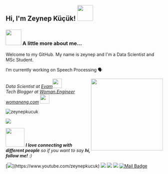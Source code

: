<h2> Hi, I'm Zeynep Küçük! <img src="https://media.giphy.com/media/ES4Vcv8zWfIt2/giphy.gif" width="50"></h2>

### <img src="https://media.giphy.com/media/VgCDAzcKvsR6OM0uWg/giphy.gif" width="50"> A little more about me...  

Welcome to my GitHub. My name is zeynep and I'm a Data Scientist and MSc Student. 

I’m currently working on Speech Processing 🗣

<img align='right' src="https://media.giphy.com/media/ieyl9zmCjO4b4t6qoY/giphy.gif" width="230">
<p><em>Data Scientist at <a href="http://www.evam.com">Evam</a><img src="https://media.giphy.com/media/WUlplcMpOCEmTGBtBW/giphy.gif" width="30"></br>
Tech Blogger at <a href="https://www.instagram.com/woman.engineer">Woman.Engineer</a>
  <a href="https://www.womaneng.com">womaneng.com</a>
  <img src="https://media.giphy.com/media/WUlplcMpOCEmTGBtBW/giphy.gif" width="30"> 
</em></p>


<p align="left"> <img src="https://komarev.com/ghpvc/?username=zeynepkucuk" alt="zeynepkucuk" /> </p>


<img align='below' src="https://github-readme-stats.vercel.app/api?username=zeynepkucuk&show_icons=true">





<img src="https://media.giphy.com/media/LnQjpWaON8nhr21vNW/giphy.gif" width="60"> <em><b>I love connecting with different people</b> so if you want to say <b>hi, follow me!</b> :)</em>



[![](https://img.shields.io/badge/youtube-%23FF0000.svg?&style=for-the-badge&logo=youtube&logoColor=white")](https://www.youtube.com/zeynepkucuk)
[![](https://img.shields.io/badge/instagram-%23E4405F.svg?&style=for-the-badge&logo=instagram&logoColor=white)](https://instagram.com/woman.engineer)
[![](https://img.shields.io/badge/twitter-%231DA1F2.svg?&style=for-the-badge&logo=twitter&logoColor=white)](https://www.twitter.com/womaneng)
[![](https://img.shields.io/badge/linkedin-%230077B5.svg?&style=for-the-badge&logo=linkedin&logoColor=white)](https://www.linkedin.com/in/zeynep-küçük/)
[![Mail Badge](https://img.shields.io/badge/zynpkck95@gmail.com-c14438?style=for-the-badge&logo=Gmail&logoColor=white&link=mailto:zynpkck95@gmail.com)](mailto:zynpkck95@gmail.com)



